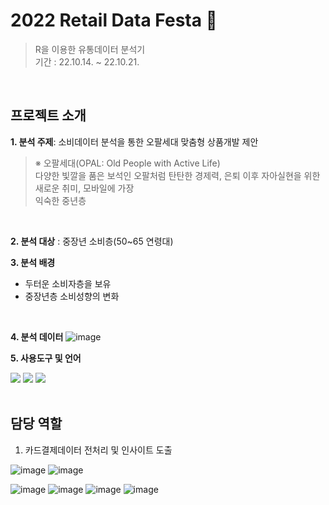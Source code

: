# 2022 Retail Data Festa 🚚
> R을 이용한 유통데이터 분석기 <br>
> 기간 : 22.10.14. ~ 22.10.21.
<br>

## 프로젝트 소개
**1. 분석 주제**: 소비데이터 분석을 통한 오팔세대 맞춤형 상품개발 제안 <br>
> ※ 오팔세대(OPAL: Old People with Active Life) <br>
> 다양한 빛깔을 품은 보석인 오팔처럼 탄탄한 경제력, 은퇴 이후 자아실현을 위한 새로운 취미, 모바일에 가장 <br>
익숙한 중년층
<br>

**2. 분석 대상** : 중장년 소비층(50~65 연령대) 
<br>

**3. 분석 배경**
- 두터운 소비자층을 보유 <br>
- 중장년층 소비성향의 변화 
<br>

**4. 분석 데이터**
![image](https://user-images.githubusercontent.com/114147352/233568395-2c7f307b-6ccb-413a-a97d-b3c7cdec4f60.png)
<br>

**5. 사용도구 및 언어** <br>
<div>
<img src="http://img.shields.io/badge/RStudio-75AADB?style=round&logo=RStudio&logoColor=white" />
<img src="http://img.shields.io/badge/R-276DC3?style=round&logo=R&logoColor=white" />
<img src="http://img.shields.io/badge/microsoftexcel-217346?style=round&logo=microsoftexcel&logoColor=white" />
</div>

<br>

## 담당 역할
1. 카드결제데이터 전처리 및 인사이트 도출

![image](https://user-images.githubusercontent.com/114147352/233573885-1d774e0d-996c-4591-bad8-3792cdae65fd.png)
![image](https://user-images.githubusercontent.com/114147352/233573640-54bc04f4-0d60-4ca6-844e-cdf5ef4e40c3.png)

![image](https://user-images.githubusercontent.com/114147352/233573330-ee352409-30ed-44f0-91f2-148793690f3c.png)
![image](https://user-images.githubusercontent.com/114147352/233573216-42ddcd15-521f-4f1f-8647-486f548afee9.png)
![image](https://user-images.githubusercontent.com/114147352/233573446-03ba2995-004a-4444-b1bb-846e09ea13bc.png)
![image](https://user-images.githubusercontent.com/114147352/233574950-cb899bcf-1bc5-4d73-9707-695c5381ac66.png)


